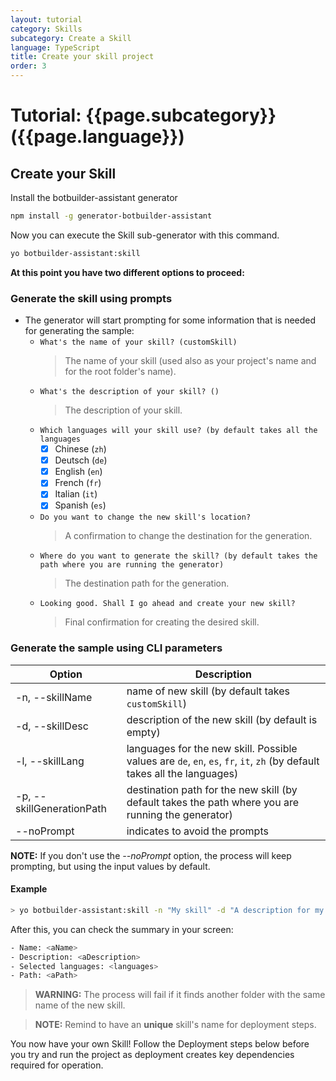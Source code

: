 ```yaml
---
layout: tutorial
category: Skills
subcategory: Create a Skill
language: TypeScript
title: Create your skill project
order: 3
---
```


# Tutorial: {{page.subcategory}} ({{page.language}})

## Create your Skill

Install the botbuilder-assistant generator

```bash
npm install -g generator-botbuilder-assistant
```

Now you can execute the Skill sub-generator with this command.

```bash
yo botbuilder-assistant:skill
```

**At this point you have two different options to proceed:**

### Generate the skill using prompts

- The generator will start prompting for some information that is needed for generating the sample:
  - `What's the name of your skill? (customSkill)`
    > The name of your skill (used also as your project's name and for the root folder's name).
  - `What's the description of your skill? ()`
    > The description of your skill.
  - `Which languages will your skill use? (by default takes all the languages`
    - [x] Chinese (`zh`)
    - [x] Deutsch (`de`)
    - [x] English (`en`)
    - [x] French (`fr`)
    - [x] Italian (`it`)
    - [x] Spanish (`es`)
  - `Do you want to change the new skill's location?`
    > A confirmation to change the destination for the generation.
  - `Where do you want to generate the skill? (by default takes the path where you are running the generator)`
    > The destination path for the generation.
  - `Looking good. Shall I go ahead and create your new skill?`
    > Final confirmation for creating the desired skill.

### Generate the sample using CLI parameters

| Option                            | Description                                                                                                  |
|-----------------------------------|--------------------------------------------------------------------------------------------------------------|
| -n, --skillName <name>              | name of new skill (by default takes `customSkill`)                                                          |
| -d, --skillDesc <description>       | description of the new skill (by default is empty) |
| -l, --skillLang <array of languages>| languages for the new skill. Possible values are `de`, `en`, `es`, `fr`, `it`, `zh` (by default takes all the languages)|
| -p, --skillGenerationPath <path>    | destination path for the new skill (by default takes the path where you are running the generator)            |
| --noPrompt                        | indicates to avoid the prompts                                                                               |

**NOTE:** If you don't use the _--noPrompt_ option, the process will keep prompting, but using the input values by default.

#### Example

```bash
> yo botbuilder-assistant:skill -n "My skill" -d "A description for my new skill" -l "en" -p "\aPath" --noPrompt
```

After this, you can check the summary in your screen:

```bash
- Name: <aName>
- Description: <aDescription>
- Selected languages: <languages>
- Path: <aPath>
```

>**WARNING:** The process will fail if it finds another folder with the same name of the new skill.

>**NOTE:** Remind to have an **unique** skill's name for deployment steps. 

You now have your own Skill! Follow the Deployment steps below before you try and run the project as deployment creates key dependencies required for operation.
